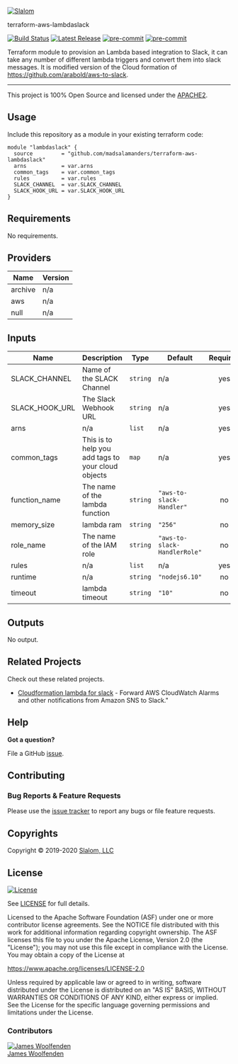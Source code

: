 [![Slalom][logo]](https://slalom.com)

terraform-aws-lambdaslack

[![Build Status](https://github.com/madsalamanders/terraform-aws-lambdaslack/workflows/Verify%20and%20Bump/badge.svg?branch=master)](https://github.com/madsalamanders/terraform-aws-lambdaslack)
[![Latest Release](https://img.shields.io/github/release/madsalamanders/terraform-aws-lambdaslack.svg)](https://github.com/madsalamanders/terraform-aws-lambdaslack/releases/latest)
[![pre-commit](https://img.shields.io/badge/pre--commit-enabled-brightgreen?logo=pre-commit&logoColor=white)](https://github.com/pre-commit/pre-commit)
[![pre-commit](https://img.shields.io/badge/checkov-verified-brightgreen)](https://www.checkov.io/)

Terraform module to provision an Lambda based integration to Slack, it can take any number of different lambda triggers and convert them into slack messages. It is modified version of the Cloud formation of https://github.com/arabold/aws-to-slack.

---

This project is 100% Open Source and licensed under the [APACHE2](LICENSE).

## Usage

Include this repository as a module in your existing terraform code:

```hcl
module "lambdaslack" {
  source         = "github.com/madsalamanders/terraform-aws-lambdaslack"
  arns           = var.arns
  common_tags    = var.common_tags
  rules          = var.rules
  SLACK_CHANNEL  = var.SLACK_CHANNEL
  SLACK_HOOK_URL = var.SLACK_HOOK_URL
}
```

<!-- BEGINNING OF PRE-COMMIT-TERRAFORM DOCS HOOK -->
## Requirements

No requirements.

## Providers

| Name | Version |
|------|---------|
| archive | n/a |
| aws | n/a |
| null | n/a |

## Inputs

| Name | Description | Type | Default | Required |
|------|-------------|------|---------|:--------:|
| SLACK\_CHANNEL | Name of the SLACK Channel | `string` | n/a | yes |
| SLACK\_HOOK\_URL | The Slack Webhook URL | `string` | n/a | yes |
| arns | n/a | `list` | n/a | yes |
| common\_tags | This is to help you add tags to your cloud objects | `map` | n/a | yes |
| function\_name | The name of the lambda function | `string` | `"aws-to-slack-Handler"` | no |
| memory\_size | lambda ram | `string` | `"256"` | no |
| role\_name | The name of the IAM role | `string` | `"aws-to-slack-HandlerRole"` | no |
| rules | n/a | `list` | n/a | yes |
| runtime | n/a | `string` | `"nodejs6.10"` | no |
| timeout | lambda timeout | `string` | `"10"` | no |

## Outputs

No output.

<!-- END OF PRE-COMMIT-TERRAFORM DOCS HOOK -->
## Related Projects

Check out these related projects.

- [Cloudformation lambda for slack](https://github.com/arabold/aws-to-slack) - Forward AWS CloudWatch Alarms and other notifications from Amazon SNS to Slack."

## Help

**Got a question?**

File a GitHub [issue](https://github.com/madsalamanders/terraform-aws-lambdaslack/issues).

## Contributing

### Bug Reports & Feature Requests

Please use the [issue tracker](https://github.com/madsalamanders/terraform-aws-lambdaslack/issues) to report any bugs or file feature requests.

## Copyrights

Copyright © 2019-2020 [Slalom, LLC](https://slalom.com)

## License

[![License](https://img.shields.io/badge/License-Apache%202.0-blue.svg)](https://opensource.org/licenses/Apache-2.0)

See [LICENSE](LICENSE) for full details.

Licensed to the Apache Software Foundation (ASF) under one
or more contributor license agreements.  See the NOTICE file
distributed with this work for additional information
regarding copyright ownership.  The ASF licenses this file
to you under the Apache License, Version 2.0 (the
"License"); you may not use this file except in compliance
with the License.  You may obtain a copy of the License at

<https://www.apache.org/licenses/LICENSE-2.0>

Unless required by applicable law or agreed to in writing,
software distributed under the License is distributed on an
"AS IS" BASIS, WITHOUT WARRANTIES OR CONDITIONS OF ANY
KIND, either express or implied.  See the License for the
specific language governing permissions and limitations
under the License.

### Contributors

[![James Woolfenden][jameswoolfenden_avatar]][jameswoolfenden_homepage]<br/>[James Woolfenden][jameswoolfenden_homepage]

[jameswoolfenden_homepage]: https://github.com/jameswoolfenden
[jameswoolfenden_avatar]: https://github.com/jameswoolfenden.png?size=150

[logo]: https://gist.githubusercontent.com/JamesWoolfenden/5c457434351e9fe732ca22b78fdd7d5e/raw/15933294ae2b00f5dba6557d2be88f4b4da21201/slalom-logo.png
[website]: https://slalom.com
[github]: https://github.com/jameswoolfenden
[linkedin]: https://www.linkedin.com/in/jameswoolfenden/
[twitter]: https://twitter.com/JimWoolfenden

[share_twitter]: https://twitter.com/intent/tweet/?text=terraform-aws-lambdaslack&url=https://github.com/madsalamanders/terraform-aws-lambdaslack
[share_linkedin]: https://www.linkedin.com/shareArticle?mini=true&title=terraform-aws-lambdaslack&url=https://github.com/madsalamanders/terraform-aws-lambdaslack
[share_reddit]: https://reddit.com/submit/?url=https://github.com/madsalamanders/terraform-aws-lambdaslack
[share_facebook]: https://facebook.com/sharer/sharer.php?u=https://github.com/madsalamanders/terraform-aws-lambdaslack
[share_email]: mailto:?subject=terraform-aws-lambdaslack&body=https://github.com/madsalamanders/terraform-aws-lambdaslack

